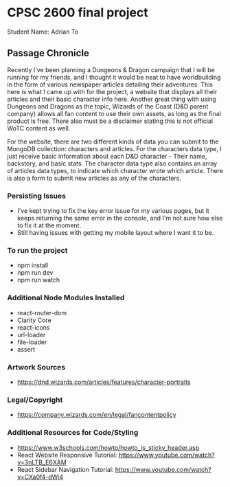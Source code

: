 # CPSC 2600 final project
Student Name: Adrian To

## Passage Chronicle
Recently I've been planning a Dungeons & Dragon campaign that I will be running for my friends,
and I thought it would be neat to have worldbuilding in the form of various newspaper articles
detailing their adventures. This here is what I came up with for the project, a website that
displays all their articles and their basic character info here. Another great thing with using
Dungeons and Dragons as the topic, Wizards of the Coast (D&D parent company) allows all 
fan content to use their own assets, as long as the final product is free. There also must be a 
disclaimer stating this is not official WoTC content as well.

For the website, there are two different kinds of data you can submit to the MongoDB collection:
characters and articles. For the characters data type, I just receive basic information about
each D&D character - Their name, backstory, and basic stats. The character data type also
contains an array of articles data types, to indicate which character wrote which article.
There is also a form to submit new articles as any of the characters.

### Persisting Issues
- I've kept trying to fix the key error issue for my various pages, but it keeps returning the
same error in the console, and I'm not sure how else to fix it at the moment.
- Still having issues with getting my mobile layout where I want it to be.

### To run the project
- npm install
- npm run dev
- npm run watch

### Additional Node Modules Installed
- react-router-dom
- Clarity Core
- react-icons
- url-loader
- file-loader
- assert

### Artwork Sources
- https://dnd.wizards.com/articles/features/character-portraits

### Legal/Copyright
- https://company.wizards.com/en/legal/fancontentpolicy

### Additional Resources for Code/Styling
- https://www.w3schools.com/howto/howto_js_sticky_header.asp
- React Website Responsive Tutorial: https://www.youtube.com/watch?v=3nLTB_E6XAM
- React Sidebar Navigation Tutorial: https://www.youtube.com/watch?v=CXa0f4-dWi4
